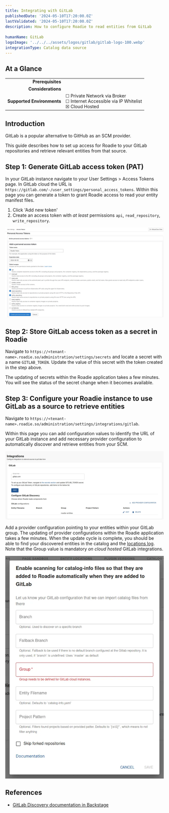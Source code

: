 ```yaml
---
title: Integrating with GitLab
publishedDate: '2024-05-10T17:20:00.0Z'
lastValidated: '2024-05-10T17:20:00.0Z'
description: How to configure Roadie to read entities from GitLab

humanName: GitLab
logoImage: '../../../assets/logos/gitlab/gitlab-logo-100.webp'
integrationType: Catalog data source
---
```


## At a Glance
| | |
|---: | --- |
| **Prerequisites** |  |
| **Considerations** |  |
| **Supported Environments** | ☐ Private Network via Broker <br /> ☐ Internet Accessible via IP Whitelist <br /> ☒ Cloud Hosted |

## Introduction

GitLab is a popular alternative to GitHub as an SCM provider. 

This guide describes how to set up access for Roadie to your GitLab repositories and retrieve relevant entities from that source.

##  Step 1: Generate GitLab access token (PAT)


In your GitLab instance navigate to your User Settings > Access Tokens page. In GitLab cloud the URL is `https://gitlab.com/-/user_settings/personal_access_tokens`. Within this page you can generate a token to grant Roadie access to read your entity manifest files.

1. Click 'Add new token'
2. Create an access token with _at least_ permissions `api`, `read_repository`, `write_repository`.

![GitLab](./gitlab-token-opts.webp)


##  Step 2: Store GitLab access token as a secret in Roadie

Navigate to `https://<tenant-name>.roadie.so/administration/settings/secrets` and locate a secret with a name `GITLAB_TOKEN`. Update the value of this secret with the token created in the step above.

The updating of secrets within the Roadie application takes a few minutes. You will see the status of the secret change when it becomes available.

##  Step 3: Configure your Roadie instance to use GitLab as a source to retrieve entities

Navigate to `https://<tenant-name>.roadie.so/administration/settings/integrations/gitlab`.

Within this page you can add configuration values to identify the URL of your GitLab instance and add necessary provider configuration to automatically discover and retrieve entities from your SCM. 

   ![GitLab Config on Roadie](./gitlab-roadie-config.webp)



Add a provider configuration pointing to your entities within your GitLab group. The updating of provider configurations within the Roadie application takes a few minutes. When the update cycle is complete, you should be able to find your discovered entities in the catalog and the [locations log](/docs/details/location-management/#managing-locations). Note that the Group value is mandatory _on cloud hosted_ GitLab integrations.

![GitLab Discovery Config](./gitlab-discovery-config.webp)



## References

- [GitLab Discovery documentation in Backstage](https://backstage.io/docs/integrations/gitlab/discovery/)

